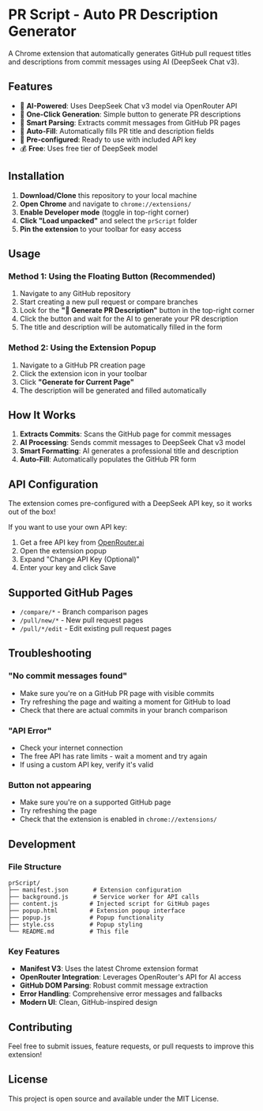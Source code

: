 # PR Script - Auto PR Description Generator

A Chrome extension that automatically generates GitHub pull request titles and descriptions from commit messages using AI (DeepSeek Chat v3).

## Features

- 🤖 **AI-Powered**: Uses DeepSeek Chat v3 model via OpenRouter API
- 🚀 **One-Click Generation**: Simple button to generate PR descriptions
- 📝 **Smart Parsing**: Extracts commit messages from GitHub PR pages
- 🎯 **Auto-Fill**: Automatically fills PR title and description fields
- 🔧 **Pre-configured**: Ready to use with included API key
- 💰 **Free**: Uses free tier of DeepSeek model

## Installation

1. **Download/Clone** this repository to your local machine
2. **Open Chrome** and navigate to `chrome://extensions/`
3. **Enable Developer mode** (toggle in top-right corner)
4. **Click "Load unpacked"** and select the `prScript` folder
5. **Pin the extension** to your toolbar for easy access

## Usage

### Method 1: Using the Floating Button (Recommended)
1. Navigate to any GitHub repository
2. Start creating a new pull request or compare branches
3. Look for the **"🤖 Generate PR Description"** button in the top-right corner
4. Click the button and wait for the AI to generate your PR description
5. The title and description will be automatically filled in the form

### Method 2: Using the Extension Popup
1. Navigate to a GitHub PR creation page
2. Click the extension icon in your toolbar
3. Click **"Generate for Current Page"**
4. The description will be generated and filled automatically

## How It Works

1. **Extracts Commits**: Scans the GitHub page for commit messages
2. **AI Processing**: Sends commit messages to DeepSeek Chat v3 model
3. **Smart Formatting**: AI generates a professional title and description
4. **Auto-Fill**: Automatically populates the GitHub PR form

## API Configuration

The extension comes pre-configured with a DeepSeek API key, so it works out of the box! 

If you want to use your own API key:
1. Get a free API key from [OpenRouter.ai](https://openrouter.ai)
2. Open the extension popup
3. Expand "Change API Key (Optional)"
4. Enter your key and click Save

## Supported GitHub Pages

- `/compare/*` - Branch comparison pages
- `/pull/new/*` - New pull request pages  
- `/pull/*/edit` - Edit existing pull request pages

## Troubleshooting

### "No commit messages found"
- Make sure you're on a GitHub PR page with visible commits
- Try refreshing the page and waiting a moment for GitHub to load
- Check that there are actual commits in your branch comparison

### "API Error"
- Check your internet connection
- The free API has rate limits - wait a moment and try again
- If using a custom API key, verify it's valid

### Button not appearing
- Make sure you're on a supported GitHub page
- Try refreshing the page
- Check that the extension is enabled in `chrome://extensions/`

## Development

### File Structure
```
prScript/
├── manifest.json       # Extension configuration
├── background.js       # Service worker for API calls
├── content.js         # Injected script for GitHub pages
├── popup.html         # Extension popup interface
├── popup.js           # Popup functionality
├── style.css          # Popup styling
└── README.md          # This file
```

### Key Features
- **Manifest V3**: Uses the latest Chrome extension format
- **OpenRouter Integration**: Leverages OpenRouter's API for AI access
- **GitHub DOM Parsing**: Robust commit message extraction
- **Error Handling**: Comprehensive error messages and fallbacks
- **Modern UI**: Clean, GitHub-inspired design

## Contributing

Feel free to submit issues, feature requests, or pull requests to improve this extension!

## License

This project is open source and available under the MIT License.